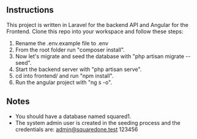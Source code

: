 ## Instructions

This project is written in Laravel for the backend API and Angular for the Frontend.
Clone this repo into your workspace and follow these steps:

1. Rename the .env.example file to .env
2. From the root folder run "composer install".
3. Now let's migrate and seed the database with "php artisan migrate --seed".
4. Start the backend server with "php artisan serve".
5. cd into frontend/ and run "npm install".
6. Run the angular project with "ng s -o".

## Notes

- You should have a database named squared1.
- The system admin user is created in the seeding process and the credentials are: admin@squaredone.test 123456
